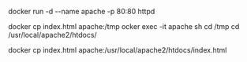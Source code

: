 docker run -d --name apache -p 80:80  httpd

docker cp index.html apache:/tmp
ocker exec -it apache sh 
cd /tmp
cd /usr/local/apache2/htdocs/

docker cp index.html apache:/usr/local/apache2/htdocs/index.html